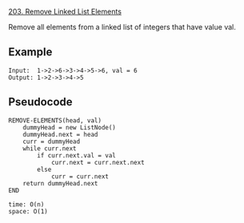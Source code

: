 [203. Remove Linked List Elements](https://leetcode.com/problems/remove-linked-list-elements/)

Remove all elements from a linked list of integers that have value val.

## Example

```
Input:  1->2->6->3->4->5->6, val = 6
Output: 1->2->3->4->5
```

## Pseudocode

```
REMOVE-ELEMENTS(head, val)
    dummyHead = new ListNode()
    dummyHead.next = head
    curr = dummyHead
    while curr.next
        if curr.next.val = val
            curr.next = curr.next.next
        else
            curr = curr.next
    return dummyHead.next
END

time: O(n)
space: O(1)
```
